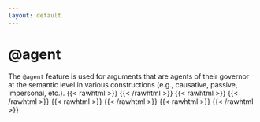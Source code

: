 ```yaml
---
layout: default
---
```


# **@agent**

The `@agent` feature is used for arguments that are agents of their governor at the semantic level in various constructions (e.g., causative, passive, impersonal, etc.).
{{< rawhtml >}}
    <reactive-dep-tree
      interactive="true"
      shown-metas="text_en"
      shown-features="UPOS,LEMMA,FEATS.Tense,FEATS.VerbForm,FEATS.Number,FEATS.Person,MISC.Gloss"
      hidden-features="XPOS"
      conll="
      1	it	it	PRON	_	_	2	subj	_	_
      2	occurred	occur	VERB	_	_	0	root	_	_
      3	to	to	ADP	_	_	2	comp:obl	_	_
      4	Quinn	Quinn	PROPN	_	_	3	comp:obj	_	_
      5	that	that	SCONJ	_	_	2	comp:obj@agent	_	_
      6	perhaps	perhaps	ADV	_	_	8	mod	_	_
      7	Stillmann	Stillmann	PROPN	_	_	8	subj	_	_
      8	was	be	PROPN	_	_	5	comp:obj	_	_
      9	blind	blind	ADJ	_	_	8	comp:pred	_	_
      "
    ></reactive-dep-tree>
{{< /rawhtml >}}
{{< rawhtml >}}
    <reactive-dep-tree
      interactive="true"
      shown-metas="text_fr"
      shown-features="UPOS,LEMMA,FEATS.Tense,FEATS.VerbForm,FEATS.Number,FEATS.Person,MISC.Gloss"
      hidden-features="XPOS"
      conll="
      # text_fr = La nourriture a été cuisinée par plusieures paires de mains.
      1	Food	food	NOUN	_	_	2	subj	_	_
      2	was	be	AUX	_	_	0	root	_	_
      3	cooked	cook	VERB	_	_	2	comp:aux@pass	_	_
      4	by	by	ADP	_	_	3	comp:obl@agent	_	_
      5	many	many	ADJ	_	_	6	mod	_	_
      6	hands	hand	NOUN	_	_	4	comp:obj	_	_
      "
    ></reactive-dep-tree>
{{< /rawhtml >}}
{{< rawhtml >}}
    <reactive-dep-tree
      interactive="true"
      shown-metas="text_en"
      shown-features="UPOS,LEMMA,FEATS.Tense,FEATS.VerbForm,FEATS.Number,FEATS.Person,MISC.Gloss"
      hidden-features="XPOS"
      conll="
      # text_en = He makes his troops go faster.
      1	Il	il	PRON	_	_	2	subj@caus	_	Gloss=he
      2	fait	faire	AUX	_	_	0	root	_	Gloss=make
      3	accélérer	accélérer	VERB	_	_	2	comp:aux@caus	_	Gloss=accelerate
      4	ses	son	DET	_	_	5	det	_	Gloss=his
      5	troupes	troupe	NOUN	_	_	2	comp:obj@agent	_	Gloss=troops
      "
    ></reactive-dep-tree>
{{< /rawhtml >}}
{{< rawhtml >}}
    <reactive-dep-tree
      interactive="true"
      shown-metas="text_en"
      shown-features="UPOS,LEMMA,FEATS.Tense,FEATS.VerbForm,FEATS.Number,FEATS.Person,MISC.Gloss"
      hidden-features="XPOS"
      conll="
      # text_en = You're making us eat a pizza.
      1	tu	il	PRON	_	Number=Sing|Person=2|PronType=Prs	3	subj@caus	_	Gloss=you
      2	nous	lui	PRON	_	Number=Plur|Person=1|PronType=Prs	3	comp:obl@agent	_	Gloss=us
      3	fais	faire	AUX	_	Mood=Ind|Number=Sing|Person=2|Tense=Pres|VerbForm=Fin	0	root	_	Gloss=make
      4	manger	manger	VERB	_	VerbForm=Inf	3	comp:aux@caus	_	Gloss=eat
      5	une	un	DET	_	_	6	det	_	Gloss=a
      6	pizza	pizza	PUNCT	_	_	4	punct	_	Gloss=pizza
      "
    ></reactive-dep-tree>
{{< /rawhtml >}}
